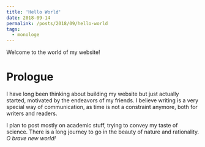 ```yaml
---
title: 'Hello World'
date: 2018-09-14
permalink: /posts/2018/09/hello-world
tags:
  - monologe
---
```


Welcome to the world of my website!

# Prologue

I have long been thinking about building my website but just actually started, motivated by the endeavors of my friends. I believe writing is a very special way of communication, as time is not a constraint anymore, both for writers and readers. 

I plan to post mostly on academic stuff, trying to convey my taste of science. There is a long journey to go in the beauty of nature and rationality. *O brave new world!* 

